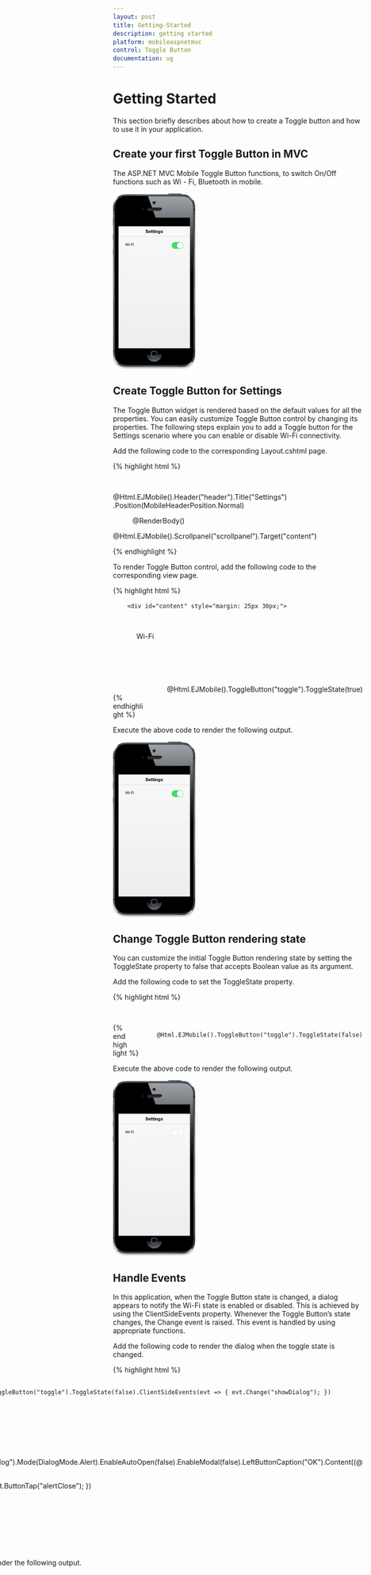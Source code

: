 ```yaml
---
layout: post
title: Getting-Started
description: getting started
platform: mobileaspnetmvc
control: Toggle Button
documentation: ug
---
```


# Getting Started

This section briefly describes about how to create a Toggle button and how to use it in your application.

## Create your first Toggle Button in MVC

The ASP.NET MVC Mobile Toggle Button functions, to switch On/Off functions such as Wi - Fi, Bluetooth in mobile.

![C:/Users/durga/Pictures/image1.png](Getting-Started_images/Getting-Started_img1.png)



## Create Toggle Button for Settings

The Toggle Button widget is rendered based on the default values for all the properties. You can easily customize Toggle Button control by changing its properties. The following steps explain you to add a Toggle button for the Settings scenario where you can enable or disable Wi-Fi connectivity.

Add the following code to the corresponding Layout.cshtml page.

{% highlight html %}

 <!-- Header control -->

@Html.EJMobile().Header("header").Title("Settings") .Position(MobileHeaderPosition.Normal)

<div>

          @RenderBody()  

</div>

<!-- Scroll Panel control -->

@Html.EJMobile().Scrollpanel("scrollpanel").Target("content")

{% endhighlight %}

To render Toggle Button control, add the following code to the corresponding view page. 

{% highlight html %}

<!-- Toggle Button control -->

        <div id="content" style="margin: 25px 30px;">

        <div class="togglesamtext">

            Wi-Fi

        </div>



        <div class="togglesamele" style="float:right">

            @Html.EJMobile().ToggleButton("toggle").ToggleState(true)

        </div>

    </div>

{% endhighlight %}



Execute the above code to render the following output.



![C:/Users/durga/Pictures/image1.png](Getting-Started_images/Getting-Started_img2.png)



## Change Toggle Button rendering state

You can customize the initial Toggle Button rendering state by setting the ToggleState property to false that accepts Boolean value as its argument.

Add the following code to set the ToggleState property.

{% highlight html %}

<!-- Toggle Button control -->

  <div class="togglesamele" style="float: right">

            @Html.EJMobile().ToggleButton("toggle").ToggleState(false)
  </div>

{% endhighlight %}

Execute the above code to render the following output.



![C:/Users/durga/Pictures/image2.png](Getting-Started_images/Getting-Started_img3.png)



## Handle Events

In this application, when the Toggle Button state is changed, a dialog appears to notify the Wi-Fi state is enabled or disabled. This is achieved by using the ClientSideEvents property. Whenever the Toggle Button’s state changes, the Change event is raised. This event is handled by using appropriate functions.

Add the following code to render the dialog when the toggle state is changed.

{% highlight html %}

<!-- Toggle Button control -->

<div class="togglesamele" style="float: right">

            @Html.EJMobile().ToggleButton("toggle").ToggleState(false).ClientSideEvents(evt => { evt.Change("showDialog"); })

        </div>





<!--Dialog Control-->

//to create dialog object

@{

    @Html.EJMobile().Dialog("dialog").Mode(DialogMode.Alert).EnableAutoOpen(false).EnableModal(false).LeftButtonCaption("OK").Content((@<div id="alertdlgcontent">Wi-Fi is Enabled</div>)).ClientSideEvents(evt => { evt.ButtonTap("alertClose"); }) 

}

{% endhighlight %}

{% highlight js %}

<script>

    function alertClose() {

        $("#alertdlg").ejmDialog("close");    //to close dialog

    }

    function showDialog(args) {

        (args.state) ? $("#alertdlgcontent").html("Wi-Fi is Enabled") :   $("#alertdlgcontent").html("Wi-Fi is Disabled"); //add content to the dialog respective to the state of Toggle Button

        App.activePage.find("#alertdlg").ejmDialog("open");  //to open dialog

    }



</script>

{% endhighlight %}

Execute the above code to render the following output.

![C:/Users/durga/Pictures/image3.png](Getting-Started_images/Getting-Started_img4.png)



